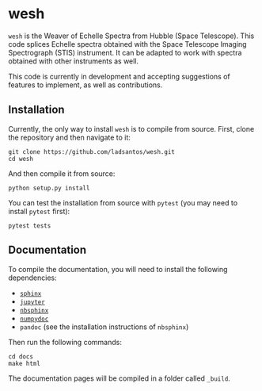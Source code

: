 # wesh

``wesh`` is the Weaver of Echelle Spectra from Hubble (Space Telescope). This code splices Echelle spectra obtained with the Space Telescope Imaging Spectrograph (STIS) instrument. It can be adapted to work with spectra obtained with other instruments as well.

This code is currently in development and accepting suggestions of features to implement, as well as contributions.

Installation
------------

Currently, the only way to install ``wesh`` is to compile from source. First, clone the repository and then navigate to it:
```angular2html
git clone https://github.com/ladsantos/wesh.git
cd wesh
```

And then compile it from source:
```angular2html
python setup.py install
```

You can test the installation from source with ``pytest`` (you may need to install ``pytest`` first):
```angular2html
pytest tests
```

Documentation
-------------

To compile the documentation, you will need to install the following dependencies:
* [``sphinx``](https://www.sphinx-doc.org/)
* [``jupyter``](https://jupyter.org/install)
* [``nbsphinx``](https://nbsphinx.readthedocs.io)
* [``numpydoc``](https://numpydoc.readthedocs.io)
* ``pandoc`` (see the installation instructions of ``nbsphinx``)

Then run the following commands:
```angular2html
cd docs
make html
```

The documentation pages will be compiled in a folder called `_build`.